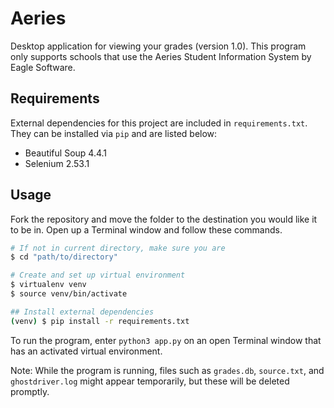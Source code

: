 # Aeries

Desktop application for viewing your grades (version 1.0). This program only supports schools that use the Aeries Student Information System by Eagle Software.

## Requirements

External dependencies for this project are included in `requirements.txt`. They can be installed via `pip` and are listed below:

* Beautiful Soup 4.4.1
* Selenium 2.53.1

## Usage

Fork the repository and move the folder to the destination you would like it to be in. Open up a Terminal window and follow these commands.

```sh
# If not in current directory, make sure you are
$ cd "path/to/directory"

# Create and set up virtual environment
$ virtualenv venv
$ source venv/bin/activate

## Install external dependencies
(venv) $ pip install -r requirements.txt
```

To run the program, enter `python3 app.py` on an open Terminal window that has an activated virtual environment.

Note: While the program is running, files such as `grades.db`, `source.txt`, and `ghostdriver.log` might appear temporarily, but these will be deleted promptly.
